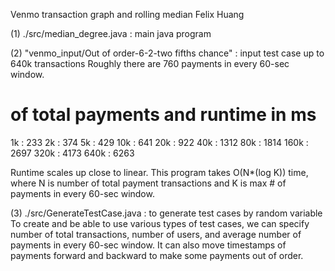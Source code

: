 Venmo transaction graph and rolling median			Felix Huang

(1) ./src/median_degree.java : main java program

(2) "venmo_input/Out of order-6-2-two fifths chance" : input test case up to 640k transactions
                        Roughly there are 760 payments in every 60-sec window.

# of total payments and runtime in ms
1k :    233
2k :    374
5k :    429
10k :   641
20k :   922
40k :  1312
80k :  1814
160k : 2697
320k : 4173
640k : 6263

Runtime scales up close to linear.
This program takes O(N*(log K)) time, where N is number of total payment transactions and
                                            K is max # of payments in every 60-sec window.
                                            
(3) ./src/GenerateTestCase.java : to generate test cases by random variable
       To create and be able to use various types of test cases,
       we can specify number of total transactions, number of users, and
       average number of payments in every 60-sec window.
       It can also move timestamps of payments forward and backward to make some payments
       out of order.
               